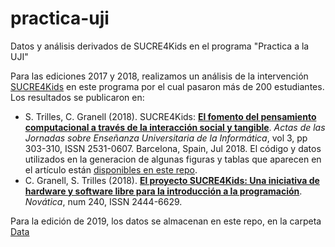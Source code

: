 # practica-uji
Datos y análisis derivados de SUCRE4Kids en el programa "Practica a la UJI"

Para las ediciones 2017 y 2018, realizamos un análisis de la intervención [SUCRE4Kids](http://www.sucre.uji.es) en este programa por el cual pasaron más de 200 estudiantes. Los resultados se publicaron en:
* S. Trilles, C. Granell (2018). SUCRE4Kids: [**El fomento del pensamiento computacional a través de la interacción social y tangible**](http://www.aenui.net/ojs/index.php?journal=actas_jenui&page=article&op=view&path%5B%5D=431&path%5B%5D=657). *Actas de las Jornadas sobre Enseñanza Universitaria de la Informática*, vol 3, pp 303-310, ISSN 2531-0607. Barcelona, Spain, Jul 2018. El código y datos utilizados en la generacion de algunas figuras y tablas que aparecen en el artículo están [disponibles en este repo](https://github.com/cgranell/jenui2018).  
* C. Granell, S. Trilles (2018). [**El proyecto SUCRE4Kids: Una iniciativa de hardware y software libre para la introducción a la programación**](https://www.novatica.es/el-proyecto-sucre4kids-una-iniciativa-de-hardware-y-software-libre-para-la-introduccion-a-la-programacion/). *Novática*, num 240, ISSN 2444-6629.

Para la edición de 2019, los datos se almacenan en este repo, en la carpeta [Data](/data)
